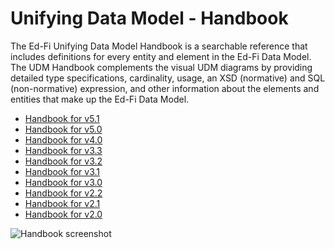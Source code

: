 # Unifying Data Model - Handbook

The Ed-Fi Unifying Data Model Handbook is a searchable reference that includes
definitions for every entity and element in the Ed-Fi Data Model. The UDM
Handbook complements the visual UDM diagrams by providing detailed type
specifications, cardinality, usage, an XSD (normative) and SQL (non-normative)
expression, and other information about the elements and entities that make up
the Ed-Fi Data Model.

* [Handbook for v5.1](https://edfidocs.blob.core.windows.net/$web/handbook/v5.1/index.html)
* [Handbook for v5.0](https://edfidocs.blob.core.windows.net/$web/handbook/v5.0/index.html)
* [Handbook for v4.0](https://edfidocs.blob.core.windows.net/$web/handbook/v4.0/index.html)
* [Handbook for v3.3](https://edfidocs.blob.core.windows.net/$web/handbook/v3.3/index.html)
* [Handbook for v3.2](https://edfidocs.blob.core.windows.net/$web/handbook/v3.2/index.html)
* [Handbook for v3.1](https://edfidocs.blob.core.windows.net/$web/handbook/v3.1/index.html)
* [Handbook for v3.0](https://edfidocs.blob.core.windows.net/$web/handbook/v3.0/index.html)
* [Handbook for v2.2](https://edfidocs.blob.core.windows.net/$web/handbook/v2.2/index.html)
* [Handbook for v2.1](https://edfidocs.blob.core.windows.net/$web/handbook/v2.1/index.html)
* [Handbook for v2.0](https://edfidocs.blob.core.windows.net/$web/handbook/v2.0/index.html)

![Handbook screenshot](https://edfidocs.blob.core.windows.net/$web/img/reference/data-standard/image-2023-4-28_10-38-18.png)
